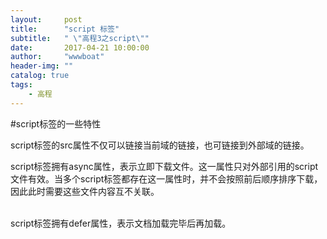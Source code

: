 ```yaml
---
layout:     post
title:      "script 标签"
subtitle:   " \"高程3之script\""
date:       2017-04-21 10:00:00
author:     "wwwboat"
header-img: ""
catalog: true
tags:
    - 高程
---
```


#script标签的一些特性

script标签的src属性不仅可以链接当前域的链接，也可链接到外部域的链接。

script标签拥有async属性，表示立即下载文件。这一属性只对外部引用的script文件有效。当多个script标签都存在这一属性时，并不会按照前后顺序排序下载，因此此时需要这些文件内容互不关联。   
<br/>

  

script标签拥有defer属性，表示文档加载完毕后再加载。

